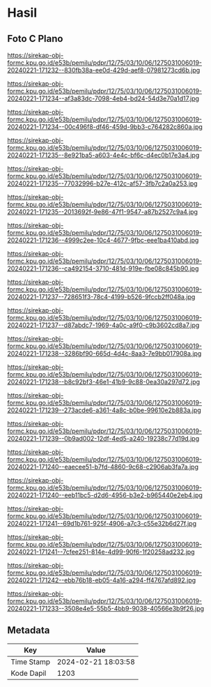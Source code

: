 # Hasil

## Foto C Plano

https://sirekap-obj-formc.kpu.go.id/e53b/pemilu/pdpr/12/75/03/10/06/1275031006019-20240221-171232--830fb38a-ee0d-429d-aef8-07981273cd6b.jpg

https://sirekap-obj-formc.kpu.go.id/e53b/pemilu/pdpr/12/75/03/10/06/1275031006019-20240221-171234--af3a83dc-7098-4eb4-bd24-54d3e70a1d17.jpg

https://sirekap-obj-formc.kpu.go.id/e53b/pemilu/pdpr/12/75/03/10/06/1275031006019-20240221-171234--00c496f8-df46-459d-9bb3-c764282c860a.jpg

https://sirekap-obj-formc.kpu.go.id/e53b/pemilu/pdpr/12/75/03/10/06/1275031006019-20240221-171235--8e921ba5-a603-4e4c-bf6c-d4ec0b17e3a4.jpg

https://sirekap-obj-formc.kpu.go.id/e53b/pemilu/pdpr/12/75/03/10/06/1275031006019-20240221-171235--77032996-b27e-412c-af57-3fb7c2a0a253.jpg

https://sirekap-obj-formc.kpu.go.id/e53b/pemilu/pdpr/12/75/03/10/06/1275031006019-20240221-171235--2013692f-9e86-47f1-9547-a87b2527c9a4.jpg

https://sirekap-obj-formc.kpu.go.id/e53b/pemilu/pdpr/12/75/03/10/06/1275031006019-20240221-171236--4999c2ee-10c4-4677-9fbc-eee1ba410abd.jpg

https://sirekap-obj-formc.kpu.go.id/e53b/pemilu/pdpr/12/75/03/10/06/1275031006019-20240221-171236--ca492154-3710-481d-919e-fbe08c845b90.jpg

https://sirekap-obj-formc.kpu.go.id/e53b/pemilu/pdpr/12/75/03/10/06/1275031006019-20240221-171237--728651f3-78c4-4199-b526-9fccb2ff048a.jpg

https://sirekap-obj-formc.kpu.go.id/e53b/pemilu/pdpr/12/75/03/10/06/1275031006019-20240221-171237--d87abdc7-1969-4a0c-a9f0-c9b3602cd8a7.jpg

https://sirekap-obj-formc.kpu.go.id/e53b/pemilu/pdpr/12/75/03/10/06/1275031006019-20240221-171238--3286bf90-665d-4d4c-8aa3-7e9bb017908a.jpg

https://sirekap-obj-formc.kpu.go.id/e53b/pemilu/pdpr/12/75/03/10/06/1275031006019-20240221-171238--b8c92bf3-46e1-41b9-9c88-0ea30a297d72.jpg

https://sirekap-obj-formc.kpu.go.id/e53b/pemilu/pdpr/12/75/03/10/06/1275031006019-20240221-171239--273acde6-a361-4a8c-b0be-99610e2b883a.jpg

https://sirekap-obj-formc.kpu.go.id/e53b/pemilu/pdpr/12/75/03/10/06/1275031006019-20240221-171239--0b9ad002-12df-4ed5-a240-19238c77d19d.jpg

https://sirekap-obj-formc.kpu.go.id/e53b/pemilu/pdpr/12/75/03/10/06/1275031006019-20240221-171240--eaecee51-b7fd-4860-9c68-c2906ab3fa7a.jpg

https://sirekap-obj-formc.kpu.go.id/e53b/pemilu/pdpr/12/75/03/10/06/1275031006019-20240221-171240--eeb11bc5-d2d6-4956-b3e2-b965440e2eb4.jpg

https://sirekap-obj-formc.kpu.go.id/e53b/pemilu/pdpr/12/75/03/10/06/1275031006019-20240221-171241--69d1b761-925f-4906-a7c3-c55e32b6d27f.jpg

https://sirekap-obj-formc.kpu.go.id/e53b/pemilu/pdpr/12/75/03/10/06/1275031006019-20240221-171241--7cfee251-814e-4d99-90f6-1f20258ad232.jpg

https://sirekap-obj-formc.kpu.go.id/e53b/pemilu/pdpr/12/75/03/10/06/1275031006019-20240221-171242--ebb76b18-eb05-4a16-a294-ff4767afd892.jpg

https://sirekap-obj-formc.kpu.go.id/e53b/pemilu/pdpr/12/75/03/10/06/1275031006019-20240221-171233--3508e4e5-55b5-4bb9-9038-40566e3b9f26.jpg


## Metadata

| Key        | Value               |
| ---------- | ------------------- |
| Time Stamp | 2024-02-21 18:03:58 |
| Kode Dapil | 1203                |



